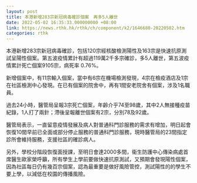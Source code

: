 ```yaml
---
layout: post
title: 本港新增283宗新冠病毒確診個案　再多5人離世
date: 2022-05-02 16:35:33.000000000 +08:00
link: https://news.rthk.hk/rthk/ch/component/k2/1646680-20220502.htm
categories: rthk
---
```


本港新增283宗新冠病毒確診，包括120宗經核酸檢測陽性及163宗是快速抗原測試呈陽性個案。第五波疫情累計有超過119萬2千多宗確診，多5人離世，第五波疫情累計死亡個案9105宗，病死率 0.76%。

新增個案中，有11宗輸入個案，當中有6宗在機場檢測發現，4宗在檢疫酒店及1宗在社區檢測中心發現。在已有個案的院舍中，再有1間安老院舍有個案，涉及1名職員。

過去24小時，醫管局呈報3宗死亡個案，年齡介乎74至98歲，其中2人無接種疫苗紀錄，1人打了兩針；滯後呈報離世個案有2宗，分別78及92歲。

醫管局表示，一直留意疫情發展及病人對普通科門診服務的需求有增加，明日起會恢復10間早前已全面或部分停止服務的普通科門診服務，現時醫管局的23間指定診所會維持服務，支援社區的確診病人。

另外，學校分階段恢復面授課，至明日會達2000多間，衞生防護中心傳染病處首席醫生歐家榮呼籲，所有學生上學前要做快速抗原測試，又預期會發現陽性個案，因為社區每日仍有幾百宗個案，認為最重要是做好風險管控，測試陽性的的學生不要上學，以減低在校園的傳播風險。
